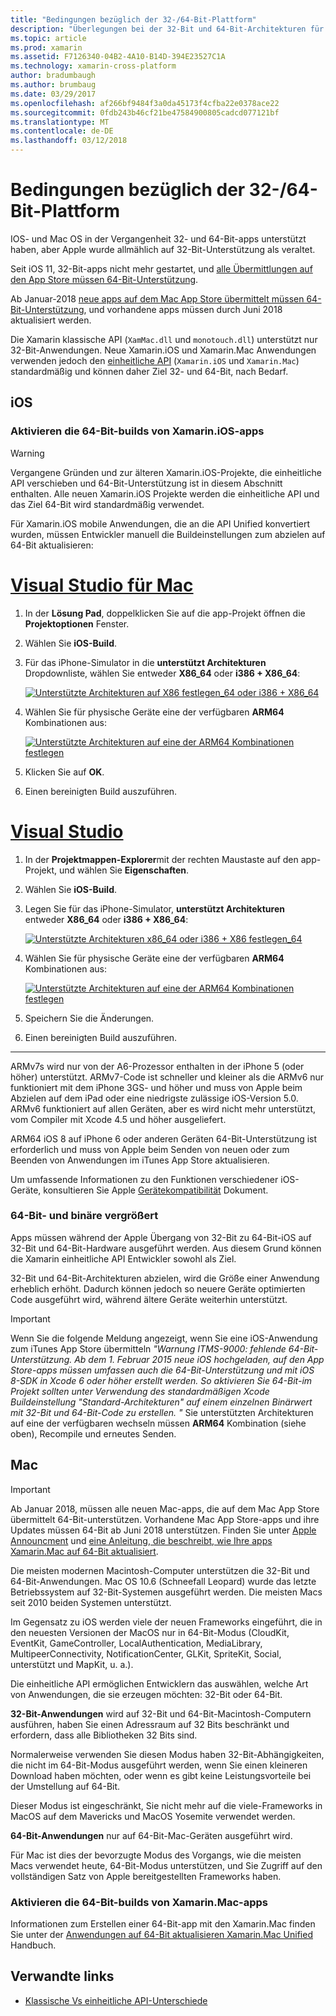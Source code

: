 ```yaml
---
title: "Bedingungen bezüglich der 32-/64-Bit-Plattform"
description: "Überlegungen bei der 32-Bit und 64-Bit-Architekturen für Ihre Anwendung abzielt."
ms.topic: article
ms.prod: xamarin
ms.assetid: F7126340-04B2-4A10-B14D-394E23527C1A
ms.technology: xamarin-cross-platform
author: bradumbaugh
ms.author: brumbaug
ms.date: 03/29/2017
ms.openlocfilehash: af266bf9484f3a0da45173f4cfba22e0378ace22
ms.sourcegitcommit: 0fdb243b46cf21be47584900805cadcd077121bf
ms.translationtype: MT
ms.contentlocale: de-DE
ms.lasthandoff: 03/12/2018
---
```

# <a name="3264-bit-platform-considerations"></a>Bedingungen bezüglich der 32-/64-Bit-Plattform

IOS- und Mac OS in der Vergangenheit 32- und 64-Bit-apps unterstützt haben, aber Apple wurde allmählich auf 32-Bit-Unterstützung als veraltet.

Seit iOS 11, 32-Bit-apps nicht mehr gestartet, und [alle Übermittlungen auf den App Store müssen 64-Bit-Unterstützung](https://developer.apple.com/news/?id=06282017b).

Ab Januar-2018 [neue apps auf dem Mac App Store übermittelt müssen 64-Bit-Unterstützung](https://developer.apple.com/news/?id=06282017a), und vorhandene apps müssen durch Juni 2018 aktualisiert werden.

Die Xamarin klassische API (`XamMac.dll` und `monotouch.dll`) unterstützt nur 32-Bit-Anwendungen. Neue Xamarin.iOS und Xamarin.Mac Anwendungen verwenden jedoch den [einheitliche API](~/cross-platform/macios/unified/index.md) (`Xamarin.iOS` und `Xamarin.Mac`) standardmäßig und können daher Ziel 32- und 64-Bit, nach Bedarf.

## <a name="ios"></a>iOS

<a name="enable-64" />

### <a name="enabling-64-bit-builds-of-xamarinios-apps"></a>Aktivieren die 64-Bit-builds von Xamarin.iOS-apps

> [!WARNING]
> Vergangene Gründen und zur älteren Xamarin.iOS-Projekte, die einheitliche API verschieben und 64-Bit-Unterstützung ist in diesem Abschnitt enthalten. Alle neuen Xamarin.iOS Projekte werden die einheitliche API und das Ziel 64-Bit wird standardmäßig verwendet.

Für Xamarin.iOS mobile Anwendungen, die an die API Unified konvertiert wurden, müssen Entwickler manuell die Buildeinstellungen zum abzielen auf 64-Bit aktualisieren:

# <a name="visual-studio-for-mactabvsmac"></a>[Visual Studio für Mac](#tab/vsmac)

1. In der **Lösung Pad**, doppelklicken Sie auf die app-Projekt öffnen die **Projektoptionen** Fenster.
2. Wählen Sie **iOS-Build**.
3. Für das iPhone-Simulator in die **unterstützt Architekturen** Dropdownliste, wählen Sie entweder **X86\_64** oder **i386 + X86\_64**:

   [![Unterstützte Architekturen auf X86 festlegen\_64 oder i386 + X86\_64](Images/Image01.png "Setting Supported architectures to x86\_64 or i386 + x86\_64")](Images/Image01-large.png#lightbox) 

4. Wählen Sie für physische Geräte eine der verfügbaren **ARM64** Kombinationen aus:

   [![Unterstützte Architekturen auf eine der ARM64 Kombinationen festlegen](Images/Image02.png "Einstellung unterstützt Architekturen auf einen der ARM64 Kombinationen")](Images/Image02-large.png#lightbox)

5. Klicken Sie auf **OK**.
6. Einen bereinigten Build auszuführen.

# <a name="visual-studiotabvswin"></a>[Visual Studio](#tab/vswin)

1. In der **Projektmappen-Explorer**mit der rechten Maustaste auf den app-Projekt, und wählen Sie **Eigenschaften**.
2. Wählen Sie **iOS-Build**.
3. Legen Sie für das iPhone-Simulator, **unterstützt Architekturen** entweder **X86\_64** oder **i386 + X86\_64**: 

   [![Unterstützte Architekturen x86_64 oder i386 + X86 festlegen\_64](Images/VS02.png "Setting Supported architectures to x86_64 or i386 + x86\_64")](Images/VS02-large.png#lightbox)

4. Wählen Sie für physische Geräte eine der verfügbaren **ARM64** Kombinationen aus:
    
   [![Unterstützte Architekturen auf eine der ARM64 Kombinationen festlegen](Images/VS01.png "Einstellung unterstützt Architekturen auf einen der ARM64 Kombinationen")](Images/VS01-large.png#lightbox)

5. Speichern Sie die Änderungen.
6. Einen bereinigten Build auszuführen.

-----

ARMv7s wird nur von der A6-Prozessor enthalten in der iPhone 5 (oder höher) unterstützt. ARMv7-Code ist schneller und kleiner als die ARMv6 nur funktioniert mit dem iPhone 3GS- und höher und muss von Apple beim Abzielen auf dem iPad oder eine niedrigste zulässige iOS-Version 5.0. ARMv6 funktioniert auf allen Geräten, aber es wird nicht mehr unterstützt, vom Compiler mit Xcode 4.5 und höher ausgeliefert. 

ARM64 iOS 8 auf iPhone 6 oder anderen Geräten 64-Bit-Unterstützung ist erforderlich und muss von Apple beim Senden von neuen oder zum Beenden von Anwendungen im iTunes App Store aktualisieren.

Um umfassende Informationen zu den Funktionen verschiedener iOS-Geräte, konsultieren Sie Apple [Gerätekompatibilität](https://developer.apple.com/library/content/documentation/DeviceInformation/Reference/iOSDeviceCompatibility/DeviceCompatibilityMatrix/DeviceCompatibilityMatrix.html) Dokument.

### <a name="64-bit-and-binary-size-increases"></a>64-Bit- und binäre vergrößert

Apps müssen während der Apple Übergang von 32-Bit zu 64-Bit-iOS auf 32-Bit und 64-Bit-Hardware ausgeführt werden. Aus diesem Grund können die Xamarin einheitliche API Entwickler sowohl als Ziel.

32-Bit und 64-Bit-Architekturen abzielen, wird die Größe einer Anwendung erheblich erhöht. Dadurch können jedoch so neuere Geräte optimierten Code ausgeführt wird, während ältere Geräte weiterhin unterstützt.

> [!IMPORTANT]
> Wenn Sie die folgende Meldung angezeigt, wenn Sie eine iOS-Anwendung zum iTunes App Store übermitteln _"Warnung ITMS-9000: fehlende 64-Bit-Unterstützung. Ab dem 1. Februar 2015 neue iOS hochgeladen, auf den App Store-apps müssen umfassen auch die 64-Bit-Unterstützung und mit iOS 8-SDK in Xcode 6 oder höher erstellt werden. So aktivieren Sie 64-Bit-im Projekt sollten unter Verwendung des standardmäßigen Xcode Buildeinstellung "Standard-Architekturen" auf einem einzelnen Binärwert mit 32-Bit und 64-Bit-Code zu erstellen. "_ Sie unterstützten Architekturen auf eine der verfügbaren wechseln müssen **ARM64** Kombination (siehe oben), Recompile und erneutes Senden.

## <a name="mac"></a>Mac

> [!IMPORTANT]
> Ab Januar 2018, müssen alle neuen Mac-apps, die auf dem Mac App Store übermittelt 64-Bit-unterstützen. Vorhandene Mac App Store-apps und ihre Updates müssen 64-Bit ab Juni 2018 unterstützen. Finden Sie unter [Apple Announcment](https://developer.apple.com/news/?id=06282017a) und [eine Anleitung, die beschreibt, wie Ihre apps Xamarin.Mac auf 64-Bit aktualisiert](~/cross-platform/macios/32-and-64/mac-64-bit.md).

Die meisten modernen Macintosh-Computer unterstützen die 32-Bit und 64-Bit-Anwendungen.   Mac OS 10.6 (Schneefall Leopard) wurde das letzte Betriebssystem auf 32-Bit-Systemen ausgeführt werden.   Die meisten Macs seit 2010 beiden Systemen unterstützt.

Im Gegensatz zu iOS werden viele der neuen Frameworks eingeführt, die in den neuesten Versionen der MacOS nur in 64-Bit-Modus (CloudKit, EventKit, GameController, LocalAuthentication, MediaLibrary, MultipeerConnectivity, NotificationCenter, GLKit, SpriteKit, Social, unterstützt und MapKit, u. a.).

Die einheitliche API ermöglichen Entwicklern das auswählen, welche Art von Anwendungen, die sie erzeugen möchten: 32-Bit oder 64-Bit.

**32-Bit-Anwendungen** wird auf 32-Bit und 64-Bit-Macintosh-Computern ausführen, haben Sie einen Adressraum auf 32 Bits beschränkt und erfordern, dass alle Bibliotheken 32 Bits sind.

Normalerweise verwenden Sie diesen Modus haben 32-Bit-Abhängigkeiten, die nicht im 64-Bit-Modus ausgeführt werden, wenn Sie einen kleineren Download haben möchten, oder wenn es gibt keine Leistungsvorteile bei der Umstellung auf 64-Bit.

Dieser Modus ist eingeschränkt, Sie nicht mehr auf die viele-Frameworks in MacOS auf dem Mavericks und MacOS Yosemite verwendet werden.

**64-Bit-Anwendungen** nur auf 64-Bit-Mac-Geräten ausgeführt wird.

Für Mac ist dies der bevorzugte Modus des Vorgangs, wie die meisten Macs verwendet heute, 64-Bit-Modus unterstützen, und Sie Zugriff auf den vollständigen Satz von Apple bereitgestellten Frameworks haben.

### <a name="enabling-64-bit-builds-of-xamarinmac-apps"></a>Aktivieren die 64-Bit-builds von Xamarin.Mac-apps

Informationen zum Erstellen einer 64-Bit-app mit den Xamarin.Mac finden Sie unter der [Anwendungen auf 64-Bit aktualisieren Xamarin.Mac Unified](~/cross-platform/macios/32-and-64/mac-64-bit.md) Handbuch.

## <a name="related-links"></a>Verwandte links

- [Klassische Vs einheitliche API-Unterschiede](https://developer.xamarin.com/releases/ios/api_changes/classic-vs-unified-8.6.0/)
